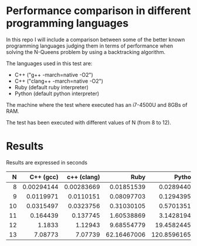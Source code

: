 # Performance comparison in different programming languages
In this repo I will include a comparison between some of the better known programming languages judging them in terms of performance when solving the N-Queens problem by using a backtracking algorithm.

The languages used in this test are:
* C++ ("g++ -march=native -O2")
* C++ ("clang++ -march=native -O2")
* Ruby (default ruby interpreter)
* Python (default python interpreter)

The machine where the test where executed has an i7-4500U and 8GBs of RAM.

The test has been executed with different values of N (from 8 to 12).

# Results

Results are expressed in seconds

| N  | C++ (gcc)  | c++ (clang) | Ruby        | Python       |
| --:| ----------:| -----------:| -----------:| ------------:|
|  8 | 0.00294144 | 0.00283669  |  0.01851539 |   0.02894401 |
|  9 | 0.0119971  | 0.0110151   |  0.08097703 |   0.12943959 |
| 10 | 0.0315497  | 0.0323756   |  0.31030105 |   0.57013511 |
| 11 | 0.164439   | 0.137745    |  1.60538869 |   3.14281940 |
| 12 | 1.1833     | 1.12943     |  9.68554779 |  19.45824456 |
| 13 | 7.08773    | 7.07739     | 62.16467006 | 120.85961651 |
